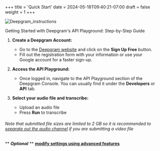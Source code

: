 +++
title = 'Quick Start'
date = 2024-05-18T09:40:21-07:00
draft = false
weight = 1
+++

![Deepgram_instructions](/Transcribe_Audio/images/deepgram_quickstart_instructions.gif)

Getting Started with Deepgram's API Playground: Step-by-Step Guide

1. **Create a Deepgram Account:**
   - Go to the [Deepgram website](https://deepgram.com/) and click on the **Sign Up Free** button.
   - Fill out the registration form with your information or use your Google account for a faster sign-up.

2. **Access the API Playground:**
   - Once logged in, navigate to the API Playground section of the Deepgram Console. You can usually find it under the **Developers** or **API** tab.

3. **Select your audio file and transcribe:**
   - Upload an audio file
   - Press **Run** to transcribe

###### Note that submitted file sizes are limited to 2 GB so it is recommended to [separate out the audio channel](separate_audio.md) if you are submitting a video file

** ***Optional*** ** [**modify settings using advanced features**](features.md)